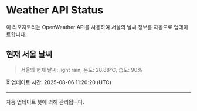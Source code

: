 
# Weather API Status

이 리포지토리는 OpenWeather API를 사용하여 서울의 날씨 정보를 자동으로 업데이트합니다.

## 현재 서울 날씨
> 서울의 현재 날씨: light rain, 온도: 28.88°C, 습도: 90%

⏳ 업데이트 시간: 2025-08-06 11:20:20 (UTC)

---
자동 업데이트 봇에 의해 관리됩니다.

